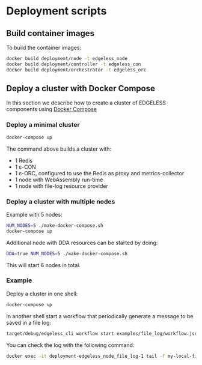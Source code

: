 # Deployment scripts

## Build container images

To build the container images:

```bash
docker build deployment/node -t edgeless_node
docker build deployment/controller -t edgeless_con
docker build deployment/orchestrator -t edgeless_orc
```

## Deploy a cluster with Docker Compose

In this section we describe how to create a cluster of EDGELESS components
using [Docker Compose](https://docs.docker.com/compose/)

### Deploy a minimal cluster

```bash
docker-compose up
```

The command above builds a cluster with:
- 1 Redis
- 1 ε-CON
- 1 ε-ORC, configured to use the Redis as proxy and metrics-collector
- 1 node with WebAssembly run-time
- 1 node with file-log resource provider

### Deploy a cluster with multiple nodes

Example with 5 nodes:

```bash
NUM_NODES=5 ./make-docker-compose.sh
docker-compose up
```

Additional node with DDA resources can be started by doing:
```bash
DDA=true NUM_NODES=5 ./make-docker-compose.sh
```
This will start 6 nodes in total.

### Example

Deploy a cluster in one shell:

```bash
docker-compose up
```

In another shell start a workflow that periodically generate a message to be saved in a file log:

```bash
target/debug/edgeless_cli workflow start examples/file_log/workflow.json
```

You can check the log with the following command:

```bash
docker exec -it deployment-edgeless_node_file_log-1 tail -f my-local-file.log
```

